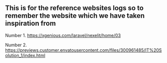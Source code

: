 ## This is for the reference websites logs so to remember the website which we have taken inspiration from 

Number 1. 
https://xgenious.com/laravel/nexelit/home/03

Number 2.
https://previews.customer.envatousercontent.com/files/300961485/IT%20Solution_1/index.html
